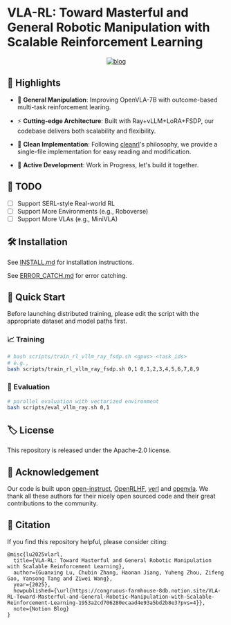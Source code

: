 # VLA-RL: Toward Masterful and General Robotic Manipulation with Scalable Reinforcement Learning

<div align="center">

[![blog](https://img.shields.io/badge/Notion-000000?style=for-the-badge&logo=notion&logoColor=white)](https://congruous-farmhouse-8db.notion.site/VLA-RL-Toward-Masterful-and-General-Robotic-Manipulation-with-Scalable-Reinforcement-Learning-1953a2cd706280ecaad4e93a5bd2b8e3?pvs=4)

</div>

## 🌟 Highlights

- 🎯 **General Manipulation**: Improving OpenVLA-7B with outcome-based multi-task reinforcement learing.

- ⚡️ **Cutting-edge Architecture**: Built with Ray+vLLM+LoRA+FSDP, our codebase delivers both scalability and flexibility.

- 📝 **Clean Implementation**: Following [cleanrl](https://github.com/vwxyzjn/cleanrl)'s philosophy, we provide a single-file implementation for easy reading and modification.

- 🚧 **Active Development**: Work in Progress, let's build it together.

## 📝 TODO
- [ ] Support SERL-style Real-world RL
- [ ] Support More Environments (e.g., Roboverse)
- [ ] Support More VLAs (e.g., MiniVLA)

## 🛠️ Installation

See [INSTALL.md](docs/INSTALL.md) for installation instructions. 

See [ERROR_CATCH.md](docs/ERROR_CATCH.md) for error catching.

## 🚀 Quick Start

Before launching distributed training, please edit the script with the appropriate dataset and model paths first.

### 📈 Training

```bash
# bash scripts/train_rl_vllm_ray_fsdp.sh <gpus> <task_ids>
# e.g., 
bash scripts/train_rl_vllm_ray_fsdp.sh 0,1 0,1,2,3,4,5,6,7,8,9
```

### 🧪 Evaluation

```bash
# parallel evaluation with vectorized environment
bash scripts/eval_vllm_ray.sh 0,1
```

## 🏷️ License

This repository is released under the Apache-2.0 license.

## 🙏 Acknowledgement

Our code is built upon [open-instruct](https://github.com/allenai/open-instruct), [OpenRLHF](https://github.com/OpenRLHF/OpenRLHF), [verl](https://github.com/volcengine/verl) and [openvla](https://github.com/openvla/openvla). We thank all these authors for their nicely open sourced code and their great contributions to the community.

## 🥰 Citation

If you find this repository helpful, please consider citing:

```
@misc{lu2025vlarl,
  title={VLA-RL: Toward Masterful and General Robotic Manipulation with Scalable Reinforcement Learning},
  author={Guanxing Lu, Chubin Zhang, Haonan Jiang, Yuheng Zhou, Zifeng Gao, Yansong Tang and Ziwei Wang},
  year={2025},
  howpublished={\url{https://congruous-farmhouse-8db.notion.site/VLA-RL-Toward-Masterful-and-General-Robotic-Manipulation-with-Scalable-Reinforcement-Learning-1953a2cd706280ecaad4e93a5bd2b8e3?pvs=4}},
  note={Notion Blog}
}
```
